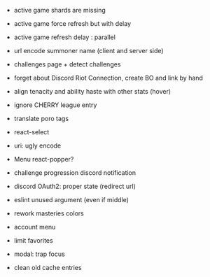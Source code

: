 - active game shards are missing
- active game force refresh but with delay
- active game refresh delay : parallel
- url encode summoner name (client and server side)
- challenges page + detect challenges
- forget about Discord Riot Connection, create BO and link by hand

- align tenacity and ability haste with other stats (hover)
- ignore CHERRY league entry
- translate poro tags
- react-select
- uri: ugly encode
- Menu react-popper?
- challenge progression discord notification
- discord OAuth2: proper state (redirect url)
- eslint unused argument (even if middle)
- rework masteries colors
- account menu
- limit favorites
- modal: trap focus
- clean old cache entries
